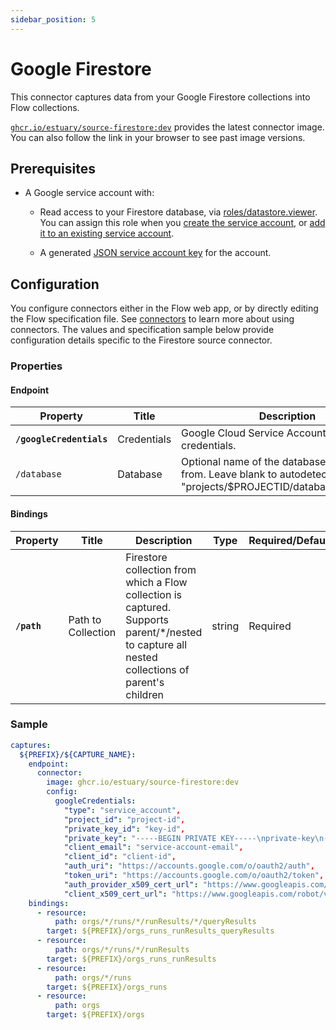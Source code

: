 ```yaml
---
sidebar_position: 5
---
```


# Google Firestore

This connector captures data from your Google Firestore collections into Flow collections.

[`ghcr.io/estuary/source-firestore:dev`](https://ghcr.io/estuary/source-firestore:dev) provides the latest connector image. You can also follow the link in your browser to see past image versions.

## Prerequisites

* A Google service account with:

    * Read access to your Firestore database, via [roles/datastore.viewer](https://cloud.google.com/datastore/docs/access/iam).
    You can assign this role when you [create the service account](https://cloud.google.com/iam/docs/creating-managing-service-accounts#creating), or [add it to an existing service account](https://cloud.google.com/iam/docs/granting-changing-revoking-access#single-role).

    * A generated [JSON service account key](https://cloud.google.com/iam/docs/creating-managing-service-account-keys#creating) for the account.

## Configuration

You configure connectors either in the Flow web app, or by directly editing the Flow specification file.
See [connectors](../../../concepts/connectors.md#using-connectors) to learn more about using connectors. The values and specification sample below provide configuration details specific to the Firestore source connector.

### Properties

#### Endpoint

| Property | Title | Description | Type | Required/Default |
|---|---|---|---|---|
| **`/googleCredentials`** | Credentials | Google Cloud Service Account JSON credentials. | string | Required |
| `/database` | Database | Optional name of the database to capture from. Leave blank to autodetect. Typically &quot;projects&#x2F;&#x24;PROJECTID&#x2F;databases&#x2F;(default)&quot;. | string |  |

#### Bindings

| Property | Title | Description | Type | Required/Default |
|---|---|---|---|---|
| **`/path`** | Path to Collection | Firestore collection from which a Flow collection is captured. Supports parent&#x2F;&#x2A;&#x2F;nested to capture all nested collections of parent&#x27;s children | string | Required |

### Sample

```yaml
captures:
  ${PREFIX}/${CAPTURE_NAME}:
    endpoint:
      connector:
        image: ghcr.io/estuary/source-firestore:dev
        config:
          googleCredentials:
            "type": "service_account",
            "project_id": "project-id",
            "private_key_id": "key-id",
            "private_key": "-----BEGIN PRIVATE KEY-----\nprivate-key\n-----END PRIVATE KEY-----\n",
            "client_email": "service-account-email",
            "client_id": "client-id",
            "auth_uri": "https://accounts.google.com/o/oauth2/auth",
            "token_uri": "https://accounts.google.com/o/oauth2/token",
            "auth_provider_x509_cert_url": "https://www.googleapis.com/oauth2/v1/certs",
            "client_x509_cert_url": "https://www.googleapis.com/robot/v1/metadata/x509/service-account-email"
    bindings:
      - resource:
          path: orgs/*/runs/*/runResults/*/queryResults
        target: ${PREFIX}/orgs_runs_runResults_queryResults
      - resource:
          path: orgs/*/runs/*/runResults
        target: ${PREFIX}/orgs_runs_runResults
      - resource:
          path: orgs/*/runs
        target: ${PREFIX}/orgs_runs
      - resource:
          path: orgs
        target: ${PREFIX}/orgs
```